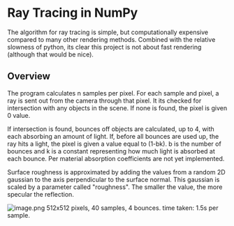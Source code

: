 # Ray Tracing in NumPy
The algorithm for ray tracing is simple, but computationally expensive compared to many other rendering methods. Combined with the relative slowness of python, its clear this project is not about fast rendering (although that would be nice). 

## Overview
The program calculates n samples per pixel. For each sample and pixel, a ray is sent out from the camera through that pixel. It its checked for intersection with any objects in the scene. If none is found, the pixel is given 0 value. 

If intersection is found, bounces off objects are calculated, up to 4, with each absorbing an amount of light. If, before all bounces are used up, the ray hits a light, the pixel is given a value equal to (1-bk). b is the number of bounces and k is a constant representing how much light is absorbed at each bounce. Per material absorption coefficients are not yet implemented.

Surface roughness is approximated by adding the values from a random 2D gaussian to the axis perpendicular to the surface normal. This gaussian is scaled by a parameter called "roughness". The smaller the value, the more specular the reflection.

![image.png](https://i.postimg.cc/tCvh04jt/image.png)
512x512 pixels, 40 samples, 4 bounces. time taken: 1.5s per sample. 
 
